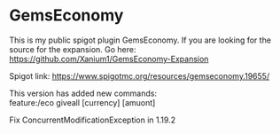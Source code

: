 # GemsEconomy
This is my public spigot plugin GemsEconomy.
If you are looking for the source for the expansion.
Go here: https://github.com/Xanium1/GemsEconomy-Expansion

Spigot link: https://www.spigotmc.org/resources/gemseconomy.19655/


This version has added new commands:  
feature:/eco giveall [currency] [amuont]  

Fix ConcurrentModificationException in 1.19.2  
